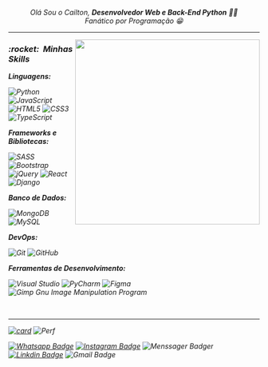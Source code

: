 <p align="center">
    <i>Olá Sou o Cailton, <strong>Desenvolvedor Web e Back-End Python</strong><i> 👋👨
    <br><i>Fanático por Programação<i> 😁
</p>
      
____
<img src="https://raw.githubusercontent.com/MicaelliMedeiros/micaellimedeiros/master/image/computer-illustration.png" min-width="400px" max-width="400px" width="370px" align="right" alt="">


<p align="left">
<h3> :rocket: &nbsp;Minhas Skills </h3>

**Linguagens:**

  ![Python](https://img.shields.io/badge/python-3670A0?style=for-the-badge&logo=python&logoColor=ffdd54)
  ![JavaScript](https://img.shields.io/badge/javascript-FFF?style=for-the-badge&logo=javascript&logoColor=%23F7DF1E)
  ![HTML5](https://img.shields.io/badge/html5-%23E34F26.svg?style=for-the-badge&logo=html5&logoColor=white)
  ![CSS3](https://img.shields.io/badge/css3-%231572B6.svg?style=for-the-badge&logo=css3&logoColor=white)
  ![TypeScript](https://img.shields.io/badge/typescript-%23007ACC.svg?style=for-the-badge&logo=typescript&logoColor=white)
  
**Frameworks e Bibliotecas:**
       
  ![SASS](https://img.shields.io/badge/SASS-hotpink.svg?style=for-the-badge&logo=SASS&logoColor=white)
  ![Bootstrap](https://img.shields.io/badge/bootstrap-%23563D7C.svg?style=for-the-badge&logo=bootstrap&logoColor=white)
  ![jQuery](https://img.shields.io/badge/jquery-%230769AD.svg?style=for-the-badge&logo=jquery&logoColor=white)
  ![React](https://img.shields.io/badge/react-FFF?style=for-the-badge&logo=react&logoColor=%2361DAFB)
  ![Django](https://img.shields.io/badge/Django-092E20?style=for-the-badge&logo=django&logoColor=green)

**Banco de Dados:**
        
  ![MongoDB](https://img.shields.io/badge/MongoDB-%234ea94b.svg?style=for-the-badge&logo=mongodb&logoColor=white)
  ![MySQL](https://img.shields.io/badge/mysql-%2300f.svg?style=for-the-badge&logo=mysql&logoColor=white)

        
**DevOps:**

  ![Git](https://img.shields.io/badge/git-%23F05033.svg?style=for-the-badge&logo=git&logoColor=white)
  ![GitHub](https://img.shields.io/badge/github-%23121011.svg?style=for-the-badge&logo=github&logoColor=white)

**Ferramentas de Desenvolvimento:**

  ![Visual Studio](https://img.shields.io/badge/Visual%20Studio-5C2D91.svg?style=for-the-badge&logo=visual-studio&logoColor=white)
  ![PyCharm](https://img.shields.io/badge/pycharm-143?style=for-the-badge&logo=pycharm&logoColor=black&color=black&labelColor=green)
  ![Figma](https://img.shields.io/badge/figma-%23F24E1E.svg?style=for-the-badge&logo=figma&logoColor=white)
  ![Gimp Gnu Image Manipulation Program](https://img.shields.io/badge/Gimp-657D8B?style=for-the-badge&logo=gimp&logoColor=FFFFFF)
      
<br/>
<hr>
</p>
 
[![card](https://github-readme-streak-stats.herokuapp.com/?user=Cailtom)](https://github.com/Cailtom/)
![Perf](https://github-readme-stats.vercel.app/api/top-langs/?username=Cailtom)

        
[![Whatsapp Badge](https://img.shields.io/badge/-WhatsApp-333333?style=flat&logo=whatsapp&logoColor=white)](https://wa.me/557799328936?text=%20)
[![Instagram Badge](https://img.shields.io/badge/-Instagram-333333?style=flat&logo=Instagram&logoColor=white)](https://www.instagram.com/cailtom_oliveyra02)
![Menssager Badger](https://img.shields.io/badge/Messenger-333333?style=flat&logo=messenger&logoColor=white)
[![Linkdin Badge](https://img.shields.io/badge/-Linkedln-333333?style=flat&logo=linkedin&logoColor=white)](https://www.linkedin.com/in/cailton-oliveira)
![Gmail Badge](https://img.shields.io/badge/Gmail-333333?style=flat&logo=gmail&logoColor=white)

